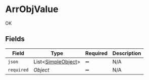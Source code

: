 # ArrObjValue

OK


## Fields

| Field                                                     | Type                                                      | Required                                                  | Description                                               |
| --------------------------------------------------------- | --------------------------------------------------------- | --------------------------------------------------------- | --------------------------------------------------------- |
| `json`                                                    | List<[SimpleObject](../../models/shared/SimpleObject.md)> | :heavy_minus_sign:                                        | N/A                                                       |
| `required`                                                | *Object*                                                  | :heavy_minus_sign:                                        | N/A                                                       |